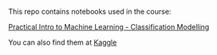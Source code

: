 This repo contains notebooks used in the course:

[Practical Intro to Machine Learning - Classification Modelling](https://skl.sh/2UXN5RZ)

You can also find them at [Kaggle](https://www.kaggle.com/pinatadata/notebooks)